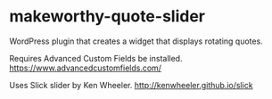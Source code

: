 # makeworthy-quote-slider
WordPress plugin that creates a widget that displays rotating quotes.

Requires Advanced Custom Fields be installed. https://www.advancedcustomfields.com/

Uses Slick slider by Ken Wheeler. http://kenwheeler.github.io/slick